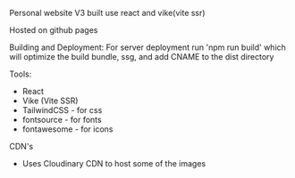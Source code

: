 Personal website V3 built use react and vike(vite ssr)

Hosted on github pages

Building and Deployment:
For server deployment run 'npm run build' which will optimize the build bundle, ssg, and add CNAME to the dist directory

Tools:
- React
- Vike (Vite SSR)
- TailwindCSS - for css
- fontsource - for fonts
- fontawesome - for icons

CDN's
- Uses Cloudinary CDN to host some of the images
